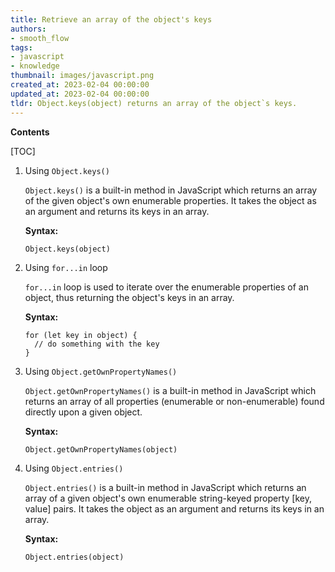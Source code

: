 ```yaml
---
title: Retrieve an array of the object's keys
authors:
- smooth_flow
tags:
- javascript
- knowledge
thumbnail: images/javascript.png
created_at: 2023-02-04 00:00:00
updated_at: 2023-02-04 00:00:00
tldr: Object.keys(object) returns an array of the object`s keys.
---
```


**Contents**

[TOC]

1. Using `Object.keys()`
 
   `Object.keys()` is a built-in method in JavaScript which returns an array of the given object's own enumerable properties. It takes the object as an argument and returns its keys in an array. 
   
   **Syntax:**
   ```
   Object.keys(object)
   ```

2. Using `for...in` loop
 
   `for...in` loop is used to iterate over the enumerable properties of an object, thus returning the object's keys in an array.
   
   **Syntax:**
   ```
   for (let key in object) {
     // do something with the key
   }
   ```

3. Using `Object.getOwnPropertyNames()`
 
   `Object.getOwnPropertyNames()` is a built-in method in JavaScript which returns an array of all properties (enumerable or non-enumerable) found directly upon a given object. 
   
   **Syntax:**
   ```
   Object.getOwnPropertyNames(object)
   ```

4. Using `Object.entries()`
 
   `Object.entries()` is a built-in method in JavaScript which returns an array of a given object's own enumerable string-keyed property [key, value] pairs. It takes the object as an argument and returns its keys in an array. 
   
   **Syntax:**
   ```
   Object.entries(object)
   ```
